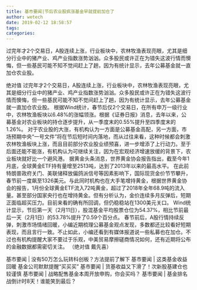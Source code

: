 ```yaml
---
title: 基市要闻|节后农业股疯涨基金早就提前加仓了
author: wetech
date: 2019-02-12 18:58:57
tags: 
categories: 
---
```

过完年才2个交易日，A股连续上涨，行业板块中，农林牧渔表现亮眼，尤其是细分行业中的猪产业、鸡产业指数涨势汹汹。众多股民或许正在为错失这波行情而懊悔，但一些基民可能不知不觉间赶上了趟，因为有统计显示，去年公募基金就一直加仓农业股。
<!-- more -->
绝对值
过完年才2个交易日，A股连续上涨，行业板块中，农林牧渔表现亮眼，尤其是细分行业中的猪产业、鸡产业指数涨势汹汹。众多股民或许正在为错失这波行情而懊悔，但一些基民可能不知不觉间赶上了趟，因为有统计显示，去年公募基金就一直加仓农业股。
根据Wind统计，春节后仅2个交易日，在所有申万一级行业中，农林牧渔板块以6.48%的涨幅领涨。根据《证券日报》消息，去年以来，公募基金对农业板块的持仓逐步提升，从一季度末的0.55%提升至四季度末的1.26%。
对于农业股的大涨，有机构认为一方面是公募基金高配，另一方面，市场预期中央“一号文件”将在节后短时间内落地，而从过往来看，这种时候都会刺激农林牧渔板块上涨，而且目前部分农业股业绩预喜，进一步增添了上行动力。至于后面还能不能涨，有机构认为可继续关注，因为在宏观经济增速放缓的背景下，农业板块就好比一个避风港。
据黄金头条消息，世界黄金协会报告指出，截至今年1月底，全球黄金ETF持有量增至2513吨，达到了2013年以来的最高水平。
在此前特朗普政府关门、美联储释放偏鸽派信号等因素影响下，国际现货金价节节攀升，春节前一度飙至1326美元。与此同时机构也在大手笔增持黄金，根据世界黄金协会的报告，1月份全球黄金ETF流入72吨黄金，超过了2018年全年68.9吨的流入量。甚至部分国家央行也在增持黄金。但有分析认为，金价连续多月反弹后，短期正面临超买压力。目前来看的确有所回调，但仍稳稳站在1300美元关口。
Wind统计显示，节后第一天（2月11日），股混基金平均股票仓位为54.37%，相比节前最后一天（2月1日）的53.78%提升了0.59个百分点。
春节前后，A股行情持续反弹，刺激市场情绪回暖，小编近期梳理公募基金观点发现，多数都还比较看好短期表现，而且言行一致。不止如此，小编还看到有媒体报道说一些私募也在加仓。不过也有机构提醒大家不要过于乐观，中美贸易摩擦磋商情况如何，还有近期将公布的金融数据都需密切关注。
（绝对值 戴先喜）
 
 
基市要闻 | 没有50万怎么玩转科创板？方法提前了解下
基市要闻 | 这类基金收益回暖 基金公司默默提醒“买买买”
基市要闻 | 货基收益又下滑了！次新股基建仓也较谨慎
基市要闻 | 战略配售基金本周开放申购，你会买吗？
基市要闻 | 基金排名战倒计时8天！谁能笑到最后？

